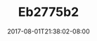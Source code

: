 ---
title: Eb2775b2
date: 2017-08-01T21:38:02-08:00
draft: false
location: Cave Junction, OR
img_url: https://d17enza3bfujl8.cloudfront.net/eb2775b2.jpg
original_fn: ""
tags:
- Cave Junction, OR
- wildlife

---